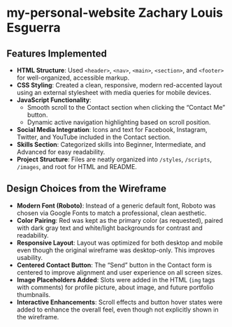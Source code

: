 # my-personal-website Zachary Louis Esguerra
## Features Implemented

- **HTML Structure**: Used `<header>`, `<nav>`, `<main>`, `<section>`, and `<footer>` for well-organized, accessible markup.
- **CSS Styling**: Created a clean, responsive, modern red-accented layout using an external stylesheet with media queries for mobile devices.
- **JavaScript Functionality**:
  - Smooth scroll to the Contact section when clicking the “Contact Me” button.
  - Dynamic active navigation highlighting based on scroll position.
- **Social Media Integration**: Icons and text for Facebook, Instagram, Twitter, and YouTube included in the Contact section.
- **Skills Section**: Categorized skills into Beginner, Intermediate, and Advanced for easy readability.
- **Project Structure**: Files are neatly organized into `/styles`, `/scripts`, `/images`, and root for HTML and README.

## Design Choices from the Wireframe

- **Modern Font (Roboto)**: Instead of a generic default font, Roboto was chosen via Google Fonts to match a professional, clean aesthetic.
- **Color Pairing**: Red was kept as the primary color (as requested), paired with dark gray text and white/light backgrounds for contrast and readability.
- **Responsive Layout**: Layout was optimized for both desktop and mobile even though the original wireframe was desktop-only. This improves usability.
- **Centered Contact Button**: The “Send” button in the Contact form is centered to improve alignment and user experience on all screen sizes.
- **Image Placeholders Added**: Slots were added in the HTML (`img` tags with comments) for profile picture, about image, and future portfolio thumbnails.
- **Interactive Enhancements**: Scroll effects and button hover states were added to enhance the overall feel, even though not explicitly shown in the wireframe.

